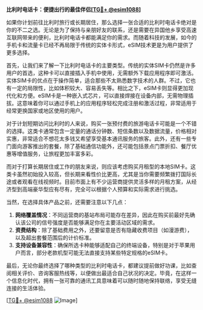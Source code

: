 **比利时电话卡：便捷出行的最佳伴侣[[TG💪+ @esim1088](https://t.me/s/esim1088)]**

如果你计划前往比利时旅行或长期居住，那么选择一张合适的比利时电话卡绝对是你的不二之选。无论是为了保持与亲朋好友的联系，还是需要在异国他乡享受高速互联网带来的便利，比利时电话卡都能满足你的需求。而随着科技的发展，如今的手机卡和流量卡已经不再局限于传统的实体卡形式，eSIM技术更是为用户提供了更多选择。

首先，让我们来了解一下比利时电话卡的主要类型。传统的实体SIM卡仍然是许多用户的首选，这种卡可以直接插入手机中使用，无需额外下载应用程序即可激活。实体SIM卡的优点在于操作简单，适合那些不太熟悉数字技术的人群。不过，它也有一定的局限性，比如体积较大、容易丢失等。相比之下，eSIM卡则显得更加现代化和方便。eSIM卡是一种嵌入式芯片，可以直接焊接在设备内部，无需物理插拔。这意味着你可以通过手机上的应用程序轻松完成注册和激活过程，非常适用于经常更换国家或地区使用的用户。

对于计划短期访问比利时的人来说，购买一张预付费的旅游电话卡可能是一个不错的选择。这类卡通常包含一定量的通话分钟数、短信条数以及数据流量，价格相对实惠，非常适合不想花太多钱又希望享受基本通讯服务的旅客。此外，还有一些专门面向游客推出的套餐，除了基础通信功能外，还可能包括景点门票折扣、餐厅优惠等增值服务，让旅程更加丰富多彩。

而对于打算长期居住或工作的朋友来说，则应该考虑购买月租型的本地SIM卡。这类卡虽然初始投入较高，但长期来看性价比更高，尤其是当你需要频繁拨打国际长途或者观看在线视频时。目前市面上有不少运营商提供灵活多样的月租方案，从经济型到高端豪华型应有尽有，完全可以根据个人预算和实际需求进行挑选。

当然，在选择具体产品之前，还需要注意以下几点：

1. **网络覆盖情况**：不同运营商的基站布局可能存在差异，因此在购买前最好先确认该公司的信号强度是否能够满足你在主要活动区域的需求。
2. **资费结构**：除了基础费用之外，还要留意是否有隐藏收费项目（如漫游费），以及超出套餐范围后的计价标准。
3. **支持设备兼容性**：确保所选卡种能够适配自己的终端设备，特别是对于苹果用户而言，部分老款机型可能无法直接支持某些特定规格的eSIM卡。

最后，无论你最终选择了哪种类型的比利时电话卡，都建议提前做好功课，比如查阅相关评价、咨询客服热线等，以便做出最适合自己状况的决定。毕竟，在这样一个信息化时代，拥有一张可靠的通讯工具意味着可以随时随地保持联络，享受无缝连接的生活体验。

[[TG💪+ @esim1088](https://t.me/s/esim1088) ![Image](https://i.postimg.cc/4NQfJmqS/Snipaste-2025-05-13-00-14-12.png)]